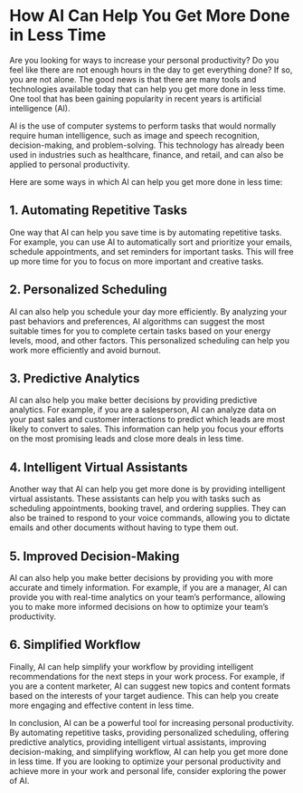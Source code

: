 # How AI Can Help You Get More Done in Less Time

Are you looking for ways to increase your personal productivity? Do you feel like there are not enough hours in the day to get everything done? If so, you are not alone. The good news is that there are many tools and technologies available today that can help you get more done in less time. One tool that has been gaining popularity in recent years is artificial intelligence (AI).

AI is the use of computer systems to perform tasks that would normally require human intelligence, such as image and speech recognition, decision-making, and problem-solving. This technology has already been used in industries such as healthcare, finance, and retail, and can also be applied to personal productivity.

Here are some ways in which AI can help you get more done in less time:

## 1. Automating Repetitive Tasks

One way that AI can help you save time is by automating repetitive tasks. For example, you can use AI to automatically sort and prioritize your emails, schedule appointments, and set reminders for important tasks. This will free up more time for you to focus on more important and creative tasks.

## 2. Personalized Scheduling

AI can also help you schedule your day more efficiently. By analyzing your past behaviors and preferences, AI algorithms can suggest the most suitable times for you to complete certain tasks based on your energy levels, mood, and other factors. This personalized scheduling can help you work more efficiently and avoid burnout.

## 3. Predictive Analytics

AI can also help you make better decisions by providing predictive analytics. For example, if you are a salesperson, AI can analyze data on your past sales and customer interactions to predict which leads are most likely to convert to sales. This information can help you focus your efforts on the most promising leads and close more deals in less time.

## 4. Intelligent Virtual Assistants

Another way that AI can help you get more done is by providing intelligent virtual assistants. These assistants can help you with tasks such as scheduling appointments, booking travel, and ordering supplies. They can also be trained to respond to your voice commands, allowing you to dictate emails and other documents without having to type them out.

## 5. Improved Decision-Making

AI can also help you make better decisions by providing you with more accurate and timely information. For example, if you are a manager, AI can provide you with real-time analytics on your team’s performance, allowing you to make more informed decisions on how to optimize your team’s productivity.

## 6. Simplified Workflow

Finally, AI can help simplify your workflow by providing intelligent recommendations for the next steps in your work process. For example, if you are a content marketer, AI can suggest new topics and content formats based on the interests of your target audience. This can help you create more engaging and effective content in less time.

In conclusion, AI can be a powerful tool for increasing personal productivity. By automating repetitive tasks, providing personalized scheduling, offering predictive analytics, providing intelligent virtual assistants, improving decision-making, and simplifying workflow, AI can help you get more done in less time. If you are looking to optimize your personal productivity and achieve more in your work and personal life, consider exploring the power of AI.